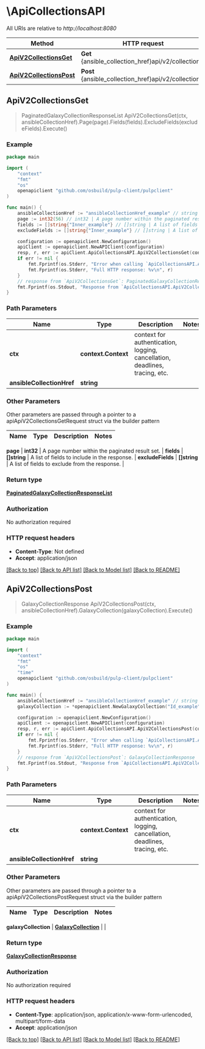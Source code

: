 # \ApiCollectionsAPI

All URIs are relative to *http://localhost:8080*

Method | HTTP request | Description
------------- | ------------- | -------------
[**ApiV2CollectionsGet**](ApiCollectionsAPI.md#ApiV2CollectionsGet) | **Get** {ansible_collection_href}api/v2/collections/ | 
[**ApiV2CollectionsPost**](ApiCollectionsAPI.md#ApiV2CollectionsPost) | **Post** {ansible_collection_href}api/v2/collections/ | 



## ApiV2CollectionsGet

> PaginatedGalaxyCollectionResponseList ApiV2CollectionsGet(ctx, ansibleCollectionHref).Page(page).Fields(fields).ExcludeFields(excludeFields).Execute()





### Example

```go
package main

import (
    "context"
    "fmt"
    "os"
    openapiclient "github.com/osbuild/pulp-client/pulpclient"
)

func main() {
    ansibleCollectionHref := "ansibleCollectionHref_example" // string | 
    page := int32(56) // int32 | A page number within the paginated result set. (optional)
    fields := []string{"Inner_example"} // []string | A list of fields to include in the response. (optional)
    excludeFields := []string{"Inner_example"} // []string | A list of fields to exclude from the response. (optional)

    configuration := openapiclient.NewConfiguration()
    apiClient := openapiclient.NewAPIClient(configuration)
    resp, r, err := apiClient.ApiCollectionsAPI.ApiV2CollectionsGet(context.Background(), ansibleCollectionHref).Page(page).Fields(fields).ExcludeFields(excludeFields).Execute()
    if err != nil {
        fmt.Fprintf(os.Stderr, "Error when calling `ApiCollectionsAPI.ApiV2CollectionsGet``: %v\n", err)
        fmt.Fprintf(os.Stderr, "Full HTTP response: %v\n", r)
    }
    // response from `ApiV2CollectionsGet`: PaginatedGalaxyCollectionResponseList
    fmt.Fprintf(os.Stdout, "Response from `ApiCollectionsAPI.ApiV2CollectionsGet`: %v\n", resp)
}
```

### Path Parameters


Name | Type | Description  | Notes
------------- | ------------- | ------------- | -------------
**ctx** | **context.Context** | context for authentication, logging, cancellation, deadlines, tracing, etc.
**ansibleCollectionHref** | **string** |  | 

### Other Parameters

Other parameters are passed through a pointer to a apiApiV2CollectionsGetRequest struct via the builder pattern


Name | Type | Description  | Notes
------------- | ------------- | ------------- | -------------

 **page** | **int32** | A page number within the paginated result set. | 
 **fields** | **[]string** | A list of fields to include in the response. | 
 **excludeFields** | **[]string** | A list of fields to exclude from the response. | 

### Return type

[**PaginatedGalaxyCollectionResponseList**](PaginatedGalaxyCollectionResponseList.md)

### Authorization

No authorization required

### HTTP request headers

- **Content-Type**: Not defined
- **Accept**: application/json

[[Back to top]](#) [[Back to API list]](../README.md#documentation-for-api-endpoints)
[[Back to Model list]](../README.md#documentation-for-models)
[[Back to README]](../README.md)


## ApiV2CollectionsPost

> GalaxyCollectionResponse ApiV2CollectionsPost(ctx, ansibleCollectionHref).GalaxyCollection(galaxyCollection).Execute()





### Example

```go
package main

import (
    "context"
    "fmt"
    "os"
    "time"
    openapiclient "github.com/osbuild/pulp-client/pulpclient"
)

func main() {
    ansibleCollectionHref := "ansibleCollectionHref_example" // string | 
    galaxyCollection := *openapiclient.NewGalaxyCollection("Id_example", "Name_example", time.Now(), time.Now()) // GalaxyCollection | 

    configuration := openapiclient.NewConfiguration()
    apiClient := openapiclient.NewAPIClient(configuration)
    resp, r, err := apiClient.ApiCollectionsAPI.ApiV2CollectionsPost(context.Background(), ansibleCollectionHref).GalaxyCollection(galaxyCollection).Execute()
    if err != nil {
        fmt.Fprintf(os.Stderr, "Error when calling `ApiCollectionsAPI.ApiV2CollectionsPost``: %v\n", err)
        fmt.Fprintf(os.Stderr, "Full HTTP response: %v\n", r)
    }
    // response from `ApiV2CollectionsPost`: GalaxyCollectionResponse
    fmt.Fprintf(os.Stdout, "Response from `ApiCollectionsAPI.ApiV2CollectionsPost`: %v\n", resp)
}
```

### Path Parameters


Name | Type | Description  | Notes
------------- | ------------- | ------------- | -------------
**ctx** | **context.Context** | context for authentication, logging, cancellation, deadlines, tracing, etc.
**ansibleCollectionHref** | **string** |  | 

### Other Parameters

Other parameters are passed through a pointer to a apiApiV2CollectionsPostRequest struct via the builder pattern


Name | Type | Description  | Notes
------------- | ------------- | ------------- | -------------

 **galaxyCollection** | [**GalaxyCollection**](GalaxyCollection.md) |  | 

### Return type

[**GalaxyCollectionResponse**](GalaxyCollectionResponse.md)

### Authorization

No authorization required

### HTTP request headers

- **Content-Type**: application/json, application/x-www-form-urlencoded, multipart/form-data
- **Accept**: application/json

[[Back to top]](#) [[Back to API list]](../README.md#documentation-for-api-endpoints)
[[Back to Model list]](../README.md#documentation-for-models)
[[Back to README]](../README.md)

